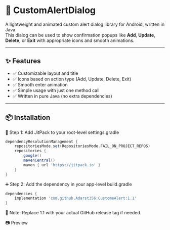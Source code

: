 # 🔔 CustomAlertDialog

A lightweight and animated custom alert dialog library for Android, written in Java.  
This dialog can be used to show confirmation popups like **Add**, **Update**, **Delete**, or **Exit** with appropriate icons and smooth animations.

---

## ✨ Features

- ✅ Customizable layout and title  
- ✅ Icons based on action type (Add, Update, Delete, Exit)  
- ✅ Smooth enter animation  
- ✅ Simple usage with just one method call  
- ✅ Written in pure Java (no extra dependencies)  

---

## 📦 Installation

🔧 Step 1: Add JitPack to your root-level settings.gradle

```groovy
dependencyResolutionManagement {
    repositoriesMode.set(RepositoriesMode.FAIL_ON_PROJECT_REPOS)
    repositories {
        google()
        mavenCentral()
        maven { url 'https://jitpack.io' }
    }
}
```



➕ Step 2: Add the dependency in your app-level build.gradle

```groovy
dependencies {
    implementation 'com.github.Adarst356:CustomeAlert:1.1'
}
```
📝 Note: Replace 1.1 with your actual GitHub release tag if needed.



📷 Preview
<!-- Replace with actual image link -->

